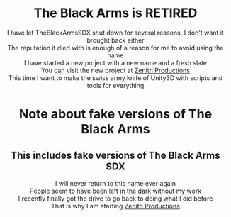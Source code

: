 <div align='center'>

# The Black Arms is RETIRED  
I have let TheBlackArmsSDX shut down for several reasons, I don't want it brought back either  
The reputation it died with is enough of a reason for me to avoid using the name  
I have started a new project with a new name and a fresh slate  
You can visit the new project at [Zenith Productions](https://github.com/Zenith-Productions/Zenith-Unity-Kit)  
This time I want to make the swiss army knife of Unity3D with scripts and tools for everything  

# Note about fake versions of The Black Arms  
## This includes fake versions of The Black Arms SDX  
I will never return to this name ever again  
People seem to have been left in the dark without my work  
I recently finally got the drive to go back to doing what I did before  
That is why I am starting [Zenith Productions](https://github.com/Zenith-Productions/Zenith-Unity-Kit)  
